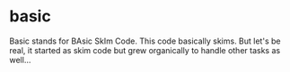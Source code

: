 # basic

Basic stands for BAsic SkIm Code. This code basically skims. But let's be real, it started as skim code but grew organically to handle other tasks as well...
